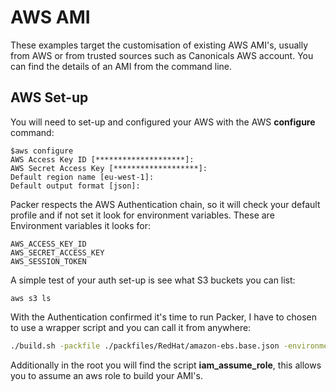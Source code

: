 # AWS AMI

These examples target the customisation of existing AWS AMI's, usually from AWS or from trusted sources such as Canonicals AWS account. You can find the details of an AMI from the command line.

## AWS Set-up

You will need to set-up and configured your AWS with the AWS **configure** command:

```cli
$aws configure
AWS Access Key ID [********************]:
AWS Secret Access Key [*******************]:
Default region name [eu-west-1]:
Default output format [json]:
```

Packer respects the AWS Authentication chain, so it will check your default profile and if not set it look for environment variables.
These are Environment variables it looks for:

```cli
AWS_ACCESS_KEY_ID
AWS_SECRET_ACCESS_KEY
AWS_SESSION_TOKEN
```

A simple test of your auth set-up is see what S3 buckets you can list:

```cli
aws s3 ls
```

With the Authentication confirmed it's time to run Packer, I have to chosen to use a wrapper script and you can call it from anywhere:

```bash
./build.sh -packfile ./packfiles/RedHat/amazon-ebs.base.json -environment personal.json
```

Additionally in the root you will find the script **iam_assume_role**, this allows you to assume an aws role to build your AMI's.
